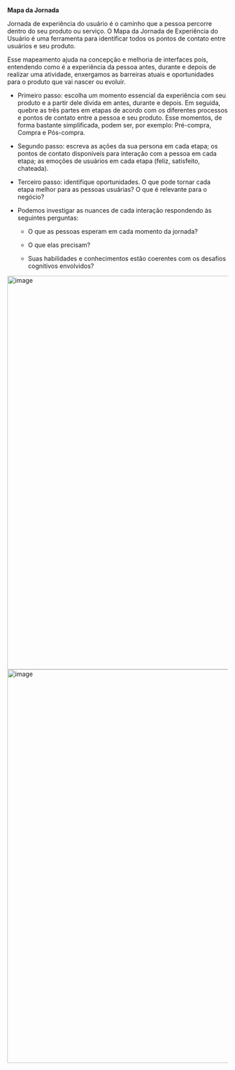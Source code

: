 **Mapa da Jornada**

Jornada de experiência do usuário é o caminho que a pessoa percorre dentro do seu produto ou serviço. O Mapa da Jornada de Experiência do Usuário é uma ferramenta para identificar todos os pontos de contato entre usuários e seu produto. 

Esse mapeamento ajuda na concepção e melhoria de interfaces pois, entendendo como é a experiência da pessoa antes, durante e depois de realizar uma atividade, enxergamos as barreiras atuais e oportunidades para o produto que vai nascer ou evoluir. 

- Primeiro passo: escolha um momento essencial da experiência com seu produto e a partir dele divida em antes, durante e depois. Em seguida, quebre as três partes em etapas de acordo com os diferentes processos e pontos de contato entre a pessoa e seu produto. Esse momentos, de forma bastante simplificada, podem ser, por exemplo: Pré-compra, Compra e Pós-compra.

- Segundo passo: escreva as ações da sua persona em cada etapa; os pontos de contato disponíveis para interação com a pessoa em cada etapa; as emoções de usuários em cada etapa (feliz, satisfeito, chateada).

- Terceiro passo: identifique oportunidades. O que pode tornar cada etapa melhor para as pessoas usuárias? O que é relevante para o negócio?

- Podemos investigar as nuances de cada interação respondendo às seguintes perguntas:

    - O que as pessoas esperam em cada momento da jornada?

    - O que elas precisam?

    - Suas habilidades e conhecimentos estão coerentes com os desafios cognitivos envolvidos?
 
<img width="900" alt="image" src="https://github.com/aevilesaguiar/Ferramentas-para-Product-Managers/assets/52088444/70180969-b461-492c-903d-bf88d239409f">

<img width="900" alt="image" src="https://github.com/aevilesaguiar/Ferramentas-para-Product-Managers/assets/52088444/a33d3c53-9779-4ec6-8641-2365846aab82">
